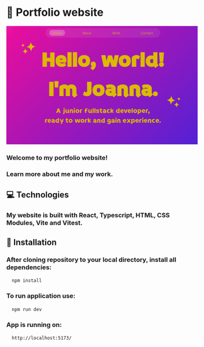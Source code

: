 # 🎇 Portfolio website

![Alt text](public/assets/screenshot.png)

### Welcome to my portfolio website!

### Learn more about me and my work.

## 💻 Technologies

### My website is built with React, Typescript, HTML, CSS Modules, Vite and Vitest.

## 🚀 Installation

### After cloning repository to your local directory, install all dependencies:

      npm install

### To run application use:

      npm run dev

### App is running on:

      http://localhost:5173/
